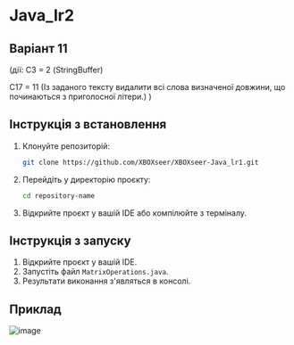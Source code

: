 ﻿# Java_lr2
## Варіант 11
(дії:
С3 = 2 (StringBuffer)

С17 = 11 (Із заданого тексту видалити всі слова визначеної довжини, що починаються з приголосної літери.)
)

## Інструкція з встановлення

1. Клонуйте репозиторій:
    ```bash
    git clone https://github.com/XBOXseer/XBOXseer-Java_lr1.git
    ```

2. Перейдіть у директорію проєкту:
    ```bash
    cd repository-name
    ```

3. Відкрийте проєкт у вашій IDE або компілюйте з терміналу.

## Інструкція з запуску

1. Відкрийте проєкт у вашій IDE.
2. Запустіть файл `MatrixOperations.java`.
3. Результати виконання з'являться в консолі.

## Приклад
![image](https://github.com/user-attachments/assets/1539b8cf-e48c-4ba5-aa6c-366b93d55235)
